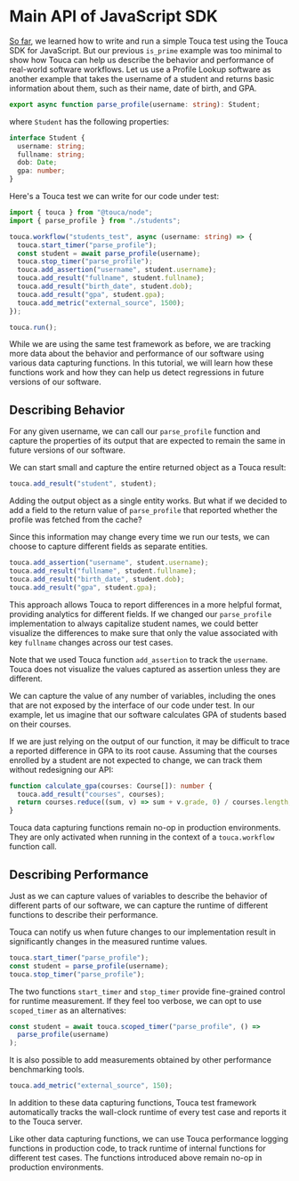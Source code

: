 # Main API of JavaScript SDK

[So far](./quickstart.md), we learned how to write and run a simple Touca test
using the Touca SDK for JavaScript. But our previous `is_prime` example was too
minimal to show how Touca can help us describe the behavior and performance of
real-world software workflows. Let us use a Profile Lookup software as another
example that takes the username of a student and returns basic information about
them, such as their name, date of birth, and GPA.

```ts
export async function parse_profile(username: string): Student;
```

where `Student` has the following properties:

```ts
interface Student {
  username: string;
  fullname: string;
  dob: Date;
  gpa: number;
}
```

Here's a Touca test we can write for our code under test:

```ts
import { touca } from "@touca/node";
import { parse_profile } from "./students";

touca.workflow("students_test", async (username: string) => {
  touca.start_timer("parse_profile");
  const student = await parse_profile(username);
  touca.stop_timer("parse_profile");
  touca.add_assertion("username", student.username);
  touca.add_result("fullname", student.fullname);
  touca.add_result("birth_date", student.dob);
  touca.add_result("gpa", student.gpa);
  touca.add_metric("external_source", 1500);
});

touca.run();
```

While we are using the same test framework as before, we are tracking more data
about the behavior and performance of our software using various data capturing
functions. In this tutorial, we will learn how these functions work and how they
can help us detect regressions in future versions of our software.

## Describing Behavior

For any given username, we can call our `parse_profile` function and capture the
properties of its output that are expected to remain the same in future versions
of our software.

We can start small and capture the entire returned object as a Touca result:

```ts
touca.add_result("student", student);
```

Adding the output object as a single entity works. But what if we decided to add
a field to the return value of `parse_profile` that reported whether the profile
was fetched from the cache?

Since this information may change every time we run our tests, we can choose to
capture different fields as separate entities.

```ts
touca.add_assertion("username", student.username);
touca.add_result("fullname", student.fullname);
touca.add_result("birth_date", student.dob);
touca.add_result("gpa", student.gpa);
```

This approach allows Touca to report differences in a more helpful format,
providing analytics for different fields. If we changed our `parse_profile`
implementation to always capitalize student names, we could better visualize the
differences to make sure that only the value associated with key `fullname`
changes across our test cases.

Note that we used Touca function `add_assertion` to track the `username`. Touca
does not visualize the values captured as assertion unless they are different.

We can capture the value of any number of variables, including the ones that are
not exposed by the interface of our code under test. In our example, let us
imagine that our software calculates GPA of students based on their courses.

If we are just relying on the output of our function, it may be difficult to
trace a reported difference in GPA to its root cause. Assuming that the courses
enrolled by a student are not expected to change, we can track them without
redesigning our API:

```ts
function calculate_gpa(courses: Course[]): number {
  touca.add_result("courses", courses);
  return courses.reduce((sum, v) => sum + v.grade, 0) / courses.length;
}
```

Touca data capturing functions remain no-op in production environments. They are
only activated when running in the context of a `touca.workflow` function call.

## Describing Performance

Just as we can capture values of variables to describe the behavior of different
parts of our software, we can capture the runtime of different functions to
describe their performance.

Touca can notify us when future changes to our implementation result in
significantly changes in the measured runtime values.

```ts
touca.start_timer("parse_profile");
const student = parse_profile(username);
touca.stop_timer("parse_profile");
```

The two functions `start_timer` and `stop_timer` provide fine-grained control
for runtime measurement. If they feel too verbose, we can opt to use
`scoped_timer` as an alternatives:

```ts
const student = await touca.scoped_timer("parse_profile", () =>
  parse_profile(username)
);
```

It is also possible to add measurements obtained by other performance
benchmarking tools.

```ts
touca.add_metric("external_source", 150);
```

In addition to these data capturing functions, Touca test framework
automatically tracks the wall-clock runtime of every test case and reports it to
the Touca server.

Like other data capturing functions, we can use Touca performance logging
functions in production code, to track runtime of internal functions for
different test cases. The functions introduced above remain no-op in production
environments.
